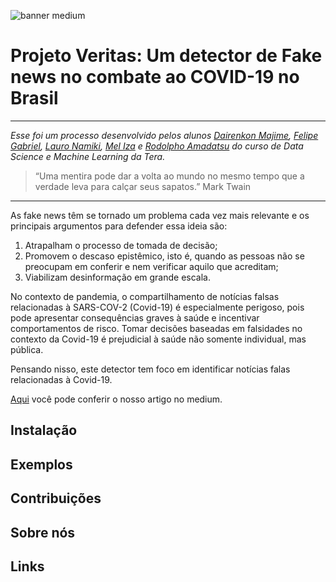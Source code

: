 ![banner medium](https://user-images.githubusercontent.com/72058182/123317675-a8973780-d504-11eb-87b3-84b8bb256f0b.jpg)
# Projeto Veritas: Um detector de Fake news no combate ao COVID-19 no Brasil #
--------------------
_Esse foi um processo desenvolvido pelos alunos [Dairenkon Majime](https://www.linkedin.com/in/dairenkonmajime/), [Felipe Gabriel](https://www.linkedin.com/in/felgabr/), [Lauro Namiki](https://www.linkedin.com/in/lauro-hiroshi-namiki-376584155/), [Mel Iza](https://www.linkedin.com/in/mel-5664a1bb/)  e [Rodolpho Amadatsu](https://www.linkedin.com/in/rodolpho-amadatsu/) do curso de Data Science e Machine Learning da Tera._

> “Uma mentira pode dar a volta ao mundo no mesmo tempo que a verdade leva para calçar seus sapatos.” Mark Twain
--------------

As fake news têm se tornado um problema cada vez mais relevante e os principais argumentos para defender essa ideia são: 
1. Atrapalham o processo de tomada de decisão; 
2. Promovem o descaso epistêmico, isto é, quando as pessoas não se preocupam em conferir e nem verificar aquilo que acreditam;
3. Viabilizam desinformação em grande escala.

No contexto de pandemia, o compartilhamento de notícias falsas relacionadas à SARS-COV-2 (Covid-19) é especialmente perigoso, pois pode apresentar consequências graves à saúde e incentivar comportamentos de risco. Tomar decisões baseadas em falsidades no contexto da Covid-19 é prejudicial à saúde não somente individual, mas pública.

Pensando nisso, este detector tem foco em identificar notícias falas relacionadas à Covid-19.

[Aqui](https://meliza-caug.medium.com/veritas-um-detector-de-fake-news-no-combate-ao-covid-19-no-brasil-e6d1d887a91) você pode conferir o nosso artigo no medium.

Instalação
--------------


Exemplos
-------------



Contribuições
-------------


Sobre nós
------------


Links
-------
